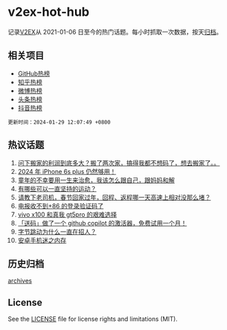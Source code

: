 # v2ex-hot-hub

 记录[V2EX](https://www.v2ex.com/)从 2021-01-06 日至今的热门话题。每小时抓取一次数据，按天[归档](archives)。
 
 ## 相关项目

- [GitHub热榜](https://github.com/snaildev/github-hot-hub)
- [知乎热榜](https://github.com/snaildev/zhihu-hot-hub)
- [微博热榜](https://github.com/snaildev/weibo-hot-hub)
- [头条热榜](https://github.com/snaildev/toutiao-hot-hub)
- [抖音热榜](https://github.com/snaildev/douyin-hot-hub)


 `更新时间：2024-01-29 12:07:49 +0800`

## 热议话题

1. [问下搬家的利润到底多大？搬了两次家，搞得我都不想码了，想去搬家了。。](https://www.v2ex.com/t/1012223)
1. [2024 年 iPhone 6s plus 仍然够用！](https://www.v2ex.com/t/1012174)
1. [童年的不幸要用一生来治愈，我该怎么跟自己，跟妈妈和解](https://www.v2ex.com/t/1012337)
1. [有哪些可以一直坚持的运动？](https://www.v2ex.com/t/1012212)
1. [请教下老司机，春节回家过年，回程、返程哪一天高速上相对没那么堵？](https://www.v2ex.com/t/1012290)
1. [电报收不到+86 的登录验证码了](https://www.v2ex.com/t/1012303)
1. [vivo x100 和真我 gt5pro 的艰难选择](https://www.v2ex.com/t/1012313)
1. [「送码」做了一个 github copilot 的激活器，免费试用一个月！](https://www.v2ex.com/t/1012329)
1. [字节跳动为什么一直在招人？](https://www.v2ex.com/t/1012201)
1. [安卓手机迷之内存](https://www.v2ex.com/t/1012306)

## 历史归档

[archives](archives)

## License

See the [LICENSE](LICENSE) file for license rights and limitations (MIT).
